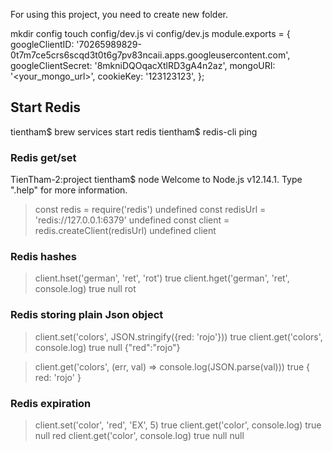 For using this project, you need to create new folder.

mkdir config
touch config/dev.js
vi config/dev.js
module.exports = {
googleClientID: '70265989829-0t7m7ce5crs6scqd3t0t6g7pv83ncaii.apps.googleusercontent.com',
googleClientSecret: '8mkniDQOqacXtlRD3gA4n2az',
mongoURI:
'<your_mongo_url>',
cookieKey: '123123123',
};

## Start Redis

tientham$ brew services start redis
tientham$ redis-cli ping

### Redis get/set

TienTham-2:project tientham\$ node
Welcome to Node.js v12.14.1.
Type ".help" for more information.

> const redis = require('redis')
> undefined
> const redisUrl = 'redis://127.0.0.1:6379'
> undefined
> const client = redis.createClient(redisUrl)
> undefined
> client

### Redis hashes

> client.hset('german', 'ret', 'rot')
> true
> client.hget('german', 'ret', console.log)
> true
> null rot

### Redis storing plain Json object

> client.set('colors', JSON.stringify({red: 'rojo'}))
> true
> client.get('colors', console.log)
> true
> null {"red":"rojo"}

> client.get('colors', (err, val) => console.log(JSON.parse(val)))
> true
> { red: 'rojo' }

### Redis expiration

> client.set('color', 'red', 'EX', 5)
> true
> client.get('color', console.log)
> true
> null red
> client.get('color', console.log)
> true
> null null
